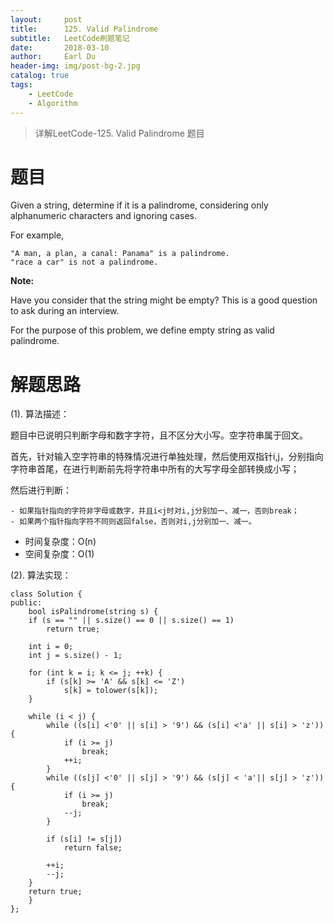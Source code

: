 ```yaml
---
layout:     post
title:      125. Valid Palindrome
subtitle:   LeetCode刷题笔记
date:       2018-03-10
author:     Earl Du
header-img: img/post-bg-2.jpg
catalog: true
tags:
    - LeetCode
    - Algorithm
---
```


>详解LeetCode-125. Valid Palindrome 题目

# 题目 #

Given a string, determine if it is a palindrome, considering only alphanumeric characters and ignoring cases.

For example,

	"A man, a plan, a canal: Panama" is a palindrome.
	"race a car" is not a palindrome.

**Note:**

Have you consider that the string might be empty? This is a good question to ask during an interview.

For the purpose of this problem, we define empty string as valid palindrome.

# 解题思路 #

(1). 算法描述：

题目中已说明只判断字母和数字字符，且不区分大小写。空字符串属于回文。

首先，针对输入空字符串的特殊情况进行单独处理，然后使用双指针i,j，分别指向字符串首尾，在进行判断前先将字符串中所有的大写字母全部转换成小写；

然后进行判断：

	- 如果指针指向的字符非字母或数字，并且i<j时对i,j分别加一、减一，否则break；
	- 如果两个指针指向字符不同则返回false，否则对i,j分别加一、减一。

- 时间复杂度：O(n)
- 空间复杂度：O(1)

(2). 算法实现：

	class Solution {
	public:
	    bool isPalindrome(string s) {
		if (s == "" || s.size() == 0 || s.size() == 1)
		    return true;
		
		int i = 0;
		int j = s.size() - 1;

		for (int k = i; k <= j; ++k) {
		    if (s[k] >= 'A' && s[k] <= 'Z')
		        s[k] = tolower(s[k]);
		}
		
		while (i < j) {
		    while ((s[i] <'0' || s[i] > '9') && (s[i] <'a' || s[i] > 'z')) {
		        if (i >= j)
		            break;
		        ++i;
		    }
		    while ((s[j] <'0' || s[j] > '9') && (s[j] < 'a'|| s[j] > 'z')) {
		        if (i >= j)
		            break;
		        --j;
		    }
		    
		    if (s[i] != s[j])
		        return false;
		    
		    ++i;
		    --j;
		}
		return true;
	    }
	};

